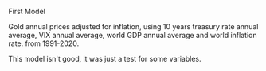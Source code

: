 First Model

Gold annual prices adjusted for inflation, using 10 years treasury rate annual average, VIX annual average, world GDP annual average and world inflation rate. from 1991-2020.

This model isn't good, it was just a test for some variables.
